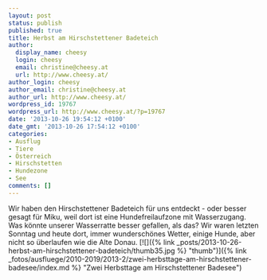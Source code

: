 ```yaml
---
layout: post
status: publish
published: true
title: Herbst am Hirschstettener Badeteich
author:
  display_name: cheesy
  login: cheesy
  email: christine@cheesy.at
  url: http://www.cheesy.at/
author_login: cheesy
author_email: christine@cheesy.at
author_url: http://www.cheesy.at/
wordpress_id: 19767
wordpress_url: http://www.cheesy.at/?p=19767
date: '2013-10-26 19:54:12 +0100'
date_gmt: '2013-10-26 17:54:12 +0100'
categories:
- Ausflug
- Tiere
- Österreich
- Hirschstetten
- Hundezone
- See
comments: []
---
```

Wir haben den Hirschstettener Badeteich für uns entdeckt - oder besser gesagt für Miku, weil dort ist eine Hundefreilaufzone mit Wasserzugang. Was könnte unserer Wasserratte besser gefallen, als das? Wir waren letzten Sonntag und heute dort, immer wunderschönes Wetter, einige Hunde, aber nicht so überlaufen wie die Alte Donau.
[![]({% link _posts/2013-10-26-herbst-am-hirschstettener-badeteich/thumb35.jpg %} "thumb")]({% link _fotos/ausfluege/2010-2019/2013-2/zwei-herbsttage-am-hirschstettener-badesee/index.md %} "Zwei Herbsttage am Hirschstettener Badesee")
